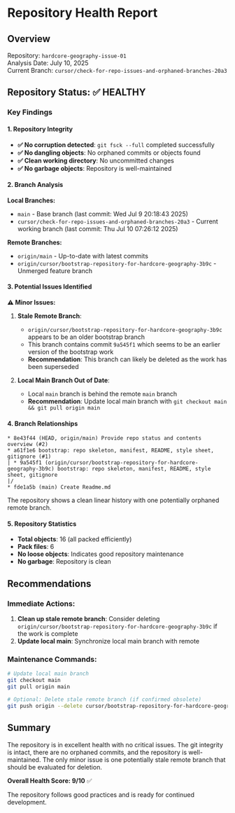 # Repository Health Report

## Overview
Repository: `hardcore-geography-issue-01`  
Analysis Date: July 10, 2025  
Current Branch: `cursor/check-for-repo-issues-and-orphaned-branches-20a3`

## Repository Status: ✅ HEALTHY

### Key Findings

#### 1. Repository Integrity
- **✅ No corruption detected**: `git fsck --full` completed successfully
- **✅ No dangling objects**: No orphaned commits or objects found
- **✅ Clean working directory**: No uncommitted changes
- **✅ No garbage objects**: Repository is well-maintained

#### 2. Branch Analysis

**Local Branches:**
- `main` - Base branch (last commit: Wed Jul 9 20:18:43 2025)
- `cursor/check-for-repo-issues-and-orphaned-branches-20a3` - Current working branch (last commit: Thu Jul 10 07:26:12 2025)

**Remote Branches:**
- `origin/main` - Up-to-date with latest commits
- `origin/cursor/bootstrap-repository-for-hardcore-geography-3b9c` - Unmerged feature branch

#### 3. Potential Issues Identified

**⚠️ Minor Issues:**

1. **Stale Remote Branch**: 
   - `origin/cursor/bootstrap-repository-for-hardcore-geography-3b9c` appears to be an older bootstrap branch
   - This branch contains commit `9a545f1` which seems to be an earlier version of the bootstrap work
   - **Recommendation**: This branch can likely be deleted as the work has been superseded

2. **Local Main Branch Out of Date**:
   - Local `main` branch is behind the remote `main` branch
   - **Recommendation**: Update local main branch with `git checkout main && git pull origin main`

#### 4. Branch Relationships

```
* 8e43f44 (HEAD, origin/main) Provide repo status and contents overview (#2)
* a61f1e6 bootstrap: repo skeleton, manifest, README, style sheet, gitignore (#1)
| * 9a545f1 (origin/cursor/bootstrap-repository-for-hardcore-geography-3b9c) bootstrap: repo skeleton, manifest, README, style sheet, gitignore
|/  
* fde1a5b (main) Create Readme.md
```

The repository shows a clean linear history with one potentially orphaned remote branch.

#### 5. Repository Statistics
- **Total objects**: 16 (all packed efficiently)
- **Pack files**: 6
- **No loose objects**: Indicates good repository maintenance
- **No garbage**: Repository is clean

## Recommendations

### Immediate Actions:
1. **Clean up stale remote branch**: Consider deleting `origin/cursor/bootstrap-repository-for-hardcore-geography-3b9c` if the work is complete
2. **Update local main**: Synchronize local main branch with remote

### Maintenance Commands:
```bash
# Update local main branch
git checkout main
git pull origin main

# Optional: Delete stale remote branch (if confirmed obsolete)
git push origin --delete cursor/bootstrap-repository-for-hardcore-geography-3b9c
```

## Summary

The repository is in excellent health with no critical issues. The git integrity is intact, there are no orphaned commits, and the repository is well-maintained. The only minor issue is one potentially stale remote branch that should be evaluated for deletion.

**Overall Health Score: 9/10** ✅

The repository follows good practices and is ready for continued development.